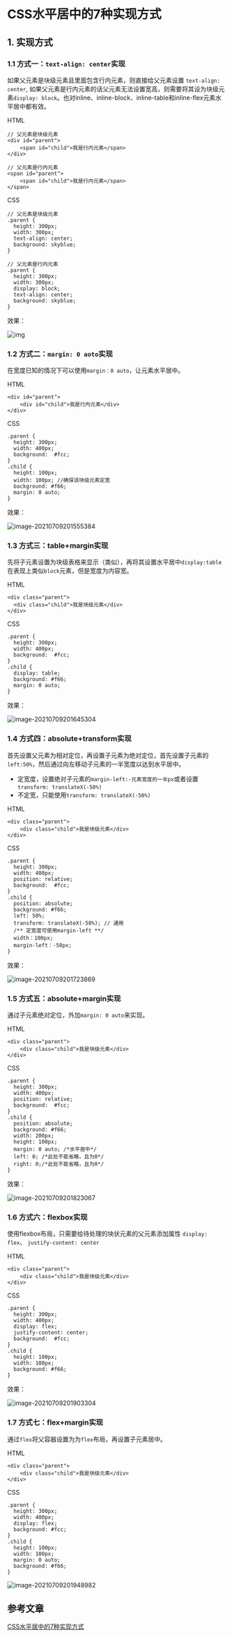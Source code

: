 # CSS水平居中的7种实现方式

## 1. 实现方式

### 1.1 方式一：`text-align: center`实现

如果父元素是块级元素且里面包含行内元素，则直接给父元素设置 `text-align: center`, 如果父元素是行内元素的话父元素无法设置宽高，则需要将其设为块级元素`display: block`。也对inline、inline-block、inline-table和inline-flex元素水平居中都有效。

HTML

```
// 父元素是块级元素
<div id="parent">
    <span id="child">我是行内元素</span>
</div>

// 父元素是行内元素
<span id="parent">
    <span id="child">我是行内元素</span>
</span>
```

CSS

```
// 父元素是块级元素
.parent {
  height: 300px;
  width: 300px;
  text-align: center;
  background: skyblue;
}

// 父元素是行内元素
.parent {
  height: 300px;
  width: 300px;
  display: block;
  text-align: center;
  background: skyblue;
}
```

效果：

![img](https://gitee.com/zszdevelop/blogimage/raw/master/1460000021249926.png)

### 1.2 方式二：`margin: 0 aoto`实现

在宽度已知的情况下可以使用`margin：0 auto`，让元素水平居中。

HTML

```
<div id="parent">
    <div id="child">我是行内元素</div>
</div>
```

CSS

```
.parent {
  height: 300px;
  width: 400px;
  background:  #fcc;
}
.child {
  height: 100px;
  width: 100px; //确保该块级元素定宽
  background: #f66;
  margin: 0 auto;
}
```

效果：

![image-20210709201555384](https://gitee.com/zszdevelop/blogimage/raw/master/image-20210709201555384.png)

### 1.3 方式三：table+margin实现

先将子元素设置为块级表格来显示（类似），再将其设置水平居中`display:table`在表现上类似`block`元素，但是宽度为内容宽。

HTML

```
<div class="parent">
  <div class="child">我是块级元素</div>
</div>
```

CSS

```
.parent {
  height: 300px;
  width: 400px;
  background:  #fcc;
}
.child {
  display: table;
  background: #f66;
  margin: 0 auto;
}
```

效果：

![image-20210709201645304](https://gitee.com/zszdevelop/blogimage/raw/master/image-20210709201645304.png)

### 1.4 方式四：absolute+transform实现

首先设置父元素为相对定位，再设置子元素为绝对定位，首先设置子元素的`left:50%`，然后通过向左移动子元素的一半宽度以达到水平居中。

- 定宽度，设置绝对子元素的`margin-left:-元素宽度的一半px`或者设置`transform: translateX(-50%)`
- 不定宽，只能使用`transform: translateX(-50%)`

HTML

```
<div class="parent">
    <div class="child">我是块级元素</div>
</div>
```

CSS

```
.parent {
  height: 300px;
  width: 400px;
  position: relative;
  background:  #fcc;
}
.child {
  position: absolute;
  background: #f66;
  left: 50%;
  transform: translateX(-50%); // 通用
  /** 定宽度可使用margin-left **/
  width：100px;
  margin-left：-50px;
}
```

效果：

![image-20210709201723869](https://gitee.com/zszdevelop/blogimage/raw/master/image-20210709201723869.png)

### 1.5 方式五：absolute+margin实现

通过子元素绝对定位，外加`margin: 0 auto`来实现。

HTML

```
<div class="parent">
    <div class="child">我是块级元素</div>
</div>
```

CSS

```
.parent {
  height: 300px;
  width: 400px;
  position: relative;
  background:  #fcc;
}
.child {
  position: absolute;
  background: #f66;
  width: 200px;
  height: 100px;
  margin: 0 auto; /*水平居中*/
  left: 0; /*此处不能省略，且为0*/
  right: 0;/*此处不能省略，且为0*/
}
```

效果：

![image-20210709201823067](https://gitee.com/zszdevelop/blogimage/raw/master/image-20210709201823067.png)

### 1.6 方式六：flexbox实现

使用flexbox布局，只需要给待处理的块状元素的父元素添加属性 `display: flex`、 `justify-content: center`

HTML

```
<div class="parent">
    <div class="child">我是块级元素</div>
</div>
```

CSS

```
.parent {
  height: 300px;
  width: 400px;
  display: flex;
  justify-content: center;
  background:  #fcc;
}
.child {
  height: 100px;
  width: 100px;
  background: #f66;
}
```

效果：

![image-20210709201903304](https://gitee.com/zszdevelop/blogimage/raw/master/image-20210709201903304.png)

### 1.7 方式七：flex+margin实现

通过`flex`将父容器设置为为`flex`布局，再设置子元素居中。

HTML

```
<div class="parent">
    <div class="child">我是块级元素</div>
</div>
```

CSS

```
.parent {
  height: 300px;
  width: 400px;
  display: flex;
  background: #fcc;
}
.child {
  height: 100px;
  width: 100px;
  margin: 0 auto;
  background: #f66;
}
```

![image-20210709201948982](https://gitee.com/zszdevelop/blogimage/raw/master/image-20210709201948982.png)

## 参考文章

[CSS水平居中的7种实现方式](https://segmentfault.com/a/1190000021249922)